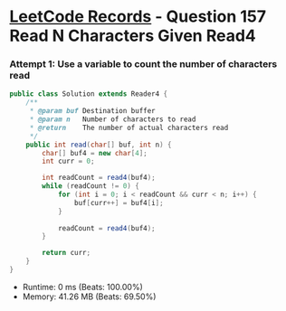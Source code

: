 # [LeetCode Records](../../README.md) - Question 157 Read N Characters Given Read4

### Attempt 1: Use a variable to count the number of characters read
```java
public class Solution extends Reader4 {
    /**
     * @param buf Destination buffer
     * @param n   Number of characters to read
     * @return    The number of actual characters read
     */
    public int read(char[] buf, int n) {
        char[] buf4 = new char[4];
        int curr = 0;

        int readCount = read4(buf4);
        while (readCount != 0) {
            for (int i = 0; i < readCount && curr < n; i++) {
                buf[curr++] = buf4[i];
            }
            
            readCount = read4(buf4);
        }

        return curr;
    }
}
```
- Runtime: 0 ms (Beats: 100.00%)
- Memory: 41.26 MB (Beats: 69.50%)

<br>
